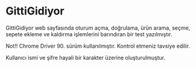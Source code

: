 # GittiGidiyor
GittiGidiyor web sayfasında oturum açma, doğrulama, ürün arama, seçme, sepete ekleme ve kaldırma işlemlerini barındıran bir test yazılmıştır.

Not!!
Chrome Driver 90. sürüm kullanılmıştır. Kontrol etmeniz tavsiye edilir.

Kullanıcı ismi ve şifre hayali bir karakter üzerine oluşturulmuştur.
